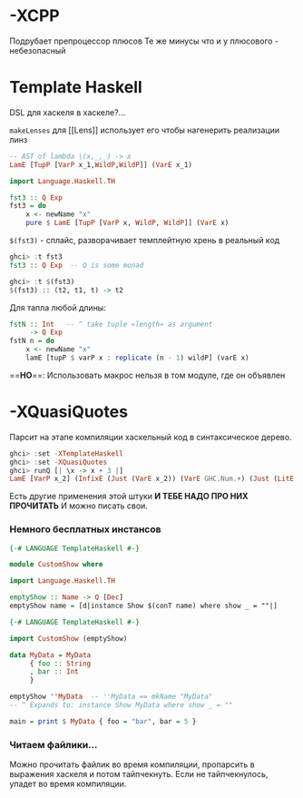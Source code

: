 # -XCPP
Подрубает препроцессор плюсов
Те же минусы что и у плюсового - небезопасный

# Template Haskell
DSL для хаскеля в хаскеле?...

`makeLenses` для [[Lens]] использует его чтобы нагенерить реализации линз

```haskell
-- AST of lambda \(x,_,_) -> x
LamE [TupP [VarP x_1,WildP,WildP]] (VarE x_1) 
```

```haskell
import Language.Haskell.TH

fst3 :: Q Exp
fst3 = do
    x <- newName "x"
    pure $ LamE [TupP [VarP x, WildP, WildP]] (VarE x)
```

`$(fst3)` - сплайс, разворачивает темплейтную хрень в реальный код
```haskell
ghci> :t fst3
fst3 :: Q Exp  -- Q is some monad

ghci> :t $(fst3)
$(fst3) :: (t2, t1, t) -> t2
```

Для тапла любой длины:
```haskell
fstN :: Int   -- ^ take tuple «length» as argument
     -> Q Exp
fstN n = do
    x <- newName "x"
    lamE [tupP $ varP x : replicate (n - 1) wildP] (varE x)
```

==**НО**==: Использовать макрос нельзя в том модуле, где он объявлен

# -XQuasiQuotes

Парсит на этапе компиляции хаскельный код в синтаксическое дерево. 

```haskell
ghci> :set -XTemplateHaskell
ghci> :set -XQuasiQuotes
ghci> runQ [| \x -> x + 3 |]
LamE [VarP x_2] (InfixE (Just (VarE x_2)) (VarE GHC.Num.+) (Just (LitE (IntegerL 3))))
```

Есть другие применения этой штуки **И ТЕБЕ НАДО ПРО НИХ ПРОЧИТАТЬ**
И можно писать свои.

### Немного бесплатных инстансов
```haskell
{-# LANGUAGE TemplateHaskell #-}

module CustomShow where

import Language.Haskell.TH

emptyShow :: Name -> Q [Dec]
emptyShow name = [d|instance Show $(conT name) where show _ = ""|]
```
```haskell
{-# LANGUAGE TemplateHaskell #-}

import CustomShow (emptyShow)

data MyData = MyData
     { foo :: String
     , bar :: Int
     }

emptyShow ''MyData  -- ''MyData == mkName "MyData"
-- ^ Expands to: instance Show MyData where show _ = ""

main = print $ MyData { foo = "bar", bar = 5 }
```

### Читаем файлики...
Можно прочитать файлик во время компиляции, пропарсить в выражения хаскеля и потом тайпчекнуть. Если не тайпчекнулось, упадет во время компиляции.